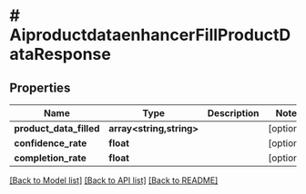 # # AiproductdataenhancerFillProductDataResponse


## Properties 


Name | Type | Description | Notes
------------ | ------------- | ------------- | -------------
**product_data_filled**| **array<string,string>** |   | [optional]
**confidence_rate**| **float** |   | [optional]
**completion_rate**| **float** |   | [optional]


[[Back to Model list]](../../README.md#models) [[Back to API list]](../../README.md#endpoints) [[Back to README]](../../README.md)

